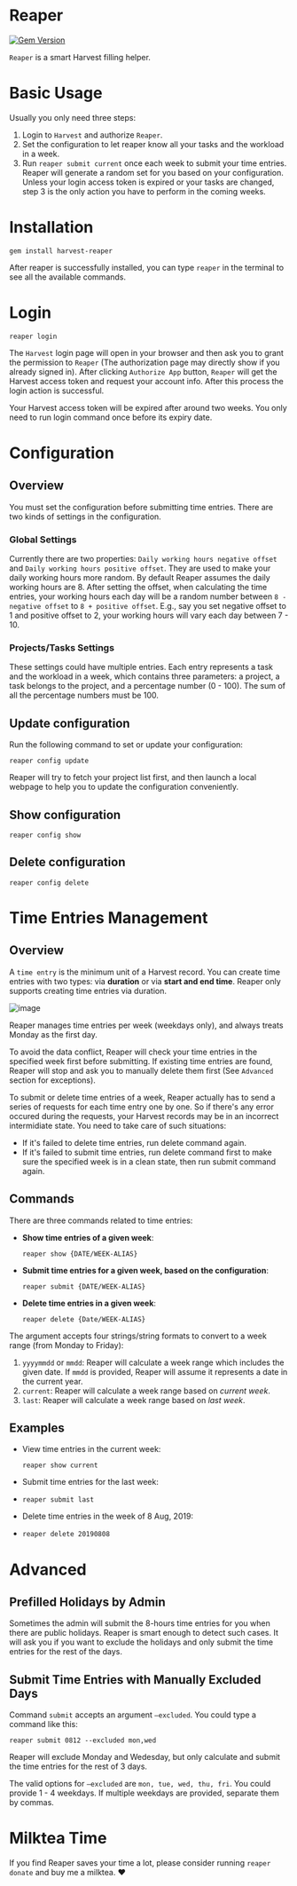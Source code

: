 # Reaper

[![Gem Version](https://badge.fury.io/rb/harvest-reaper.svg)](https://badge.fury.io/rb/harvest-reaper)

`Reaper` is a smart Harvest filling helper. 

# Basic Usage

Usually you only need three steps:

1. Login to `Harvest` and authorize `Reaper`.
2. Set the configuration to let reaper know all your tasks and the workload in a week.
3. Run `reaper submit current` once each week to submit your time entries. Reaper will generate a random set for you based on your configuration. Unless your login access token is expired or your tasks are changed, step 3 is the only action you have to perform in the coming weeks.

# Installation

```shell
gem install harvest-reaper
```

After reaper is successfully installed, you can type `reaper` in the terminal to see all the available commands.

# Login

```shell
reaper login
```

The `Harvest` login page will open in your browser and then ask you to grant the permission to `Reaper` (The authorization page may directly show if you already signed in). After clicking `Authorize App` button, `Reaper` will get the Harvest access token and request your account info. After this process the login action is successful.

Your Harvest access token will be expired after around two weeks. You only need to run login command once before its expiry date.

# Configuration

## Overview

You must set the configuration before submitting time entries. There are two kinds of settings in the configuration.

### Global Settings

Currently there are two properties: `Daily working hours negative offset` and `Daily working hours positive offset`. They are used to make your daily working hours more random. By default Reaper assumes the daily working hours are 8. After setting the offset, when calculating the time entries, your working hours each day will be a random number between `8 - negative offset` to `8 + positive offset`. E.g., say you set negative offset to 1 and positive offset to 2, your working hours will vary each day between 7 - 10.

### Projects/Tasks Settings

These settings could have multiple entries. Each entry represents a task and the workload in a week, which contains three parameters: a project, a task belongs to the project, and a percentage number (0 - 100). The sum of all the percentage numbers must be 100.

## Update configuration

Run the following command to set or update your configuration:

```shell
reaper config update
```

Reaper will try to fetch your project list first, and then launch a local webpage to help you to update the configuration conveniently.

## Show configuration

```shell
reaper config show
```

## Delete configuration

```shell
reaper config delete
```

# Time Entries Management

## Overview

A `time entry` is the minimum unit of a Harvest record. You can create time entries with two types: via **duration** or via **start and end time**. Reaper only supports creating time entries via duration.

![image](https://user-images.githubusercontent.com/669206/62857084-43c7ff00-bd29-11e9-8463-304a1050521e.png)

Reaper manages time entries per week (weekdays only), and always treats Monday as the first day. 

To avoid the data conflict, Reaper will check your time entries in the specified week first before submitting. If existing time entries are found, Reaper will stop and ask you to manually delete them first (See `Advanced` section for exceptions).

To submit or delete time entries of a week, Reaper actually has to send a series of requests for each time entry one by one. So if there's any error occured during the requests, your Harvest records may be in an incorrect intermidiate state. You need to take care of such situations:

- If it's failed to delete time entries, run delete command again.
- If it's failed to submit time entries, run delete command first to make sure the specified week is in a clean state, then run submit command again.

## Commands

There are three commands related to time entries:

- **Show time entries of a given week**: 

  ```shell
  reaper show {DATE/WEEK-ALIAS}
  ```

- **Submit time entries for a given week, based on the configuration**:

  ```shell
  reaper submit {DATE/WEEK-ALIAS}
  ```

- **Delete time entries in a given week**:

  ```shell
  reaper delete {Date/WEEK-ALIAS}
  ```

The argument accepts four strings/string formats to convert to a week range (from Monday to Friday):

1. `yyyymmdd` or `mmdd`: Reaper will calculate a week range which includes the given date. If `mmdd` is provided, Reaper will assume it represents a date in the current year.
2. `current`: Reaper will calculate a week range based on *current week*.
3. `last`: Reaper will calculate a week range based on *last week*.

## Examples

- View time entries in the current week:

  ```shell
  reaper show current
  ```

- Submit time entries for the last week:

- ```shell
  reaper submit last
  ```

- Delete time entries in the week of 8 Aug, 2019:

- ```shell
  reaper delete 20190808
  ```

  

# Advanced

## Prefilled Holidays by Admin

Sometimes the admin will submit the 8-hours time entries for you when there are public holidays. Reaper is smart enough to detect such cases. It will ask you if you want to exclude the holidays and only submit the time entries for the rest of the days.

## Submit Time Entries with Manually Excluded Days

Command `submit` accepts an argument `—excluded`. You could type a command like this:

```shell
reaper submit 0812 --excluded mon,wed
```

Reaper will exclude Monday and Wedesday, but only calculate and submit the time entries for the rest of 3 days.

The valid options for `—excluded` are `mon, tue, wed, thu, fri`. You could provide 1 - 4 weekdays. If multiple weekdays are provided, separate them by commas.

# Milktea Time

If you find Reaper saves your time a lot, please consider running `reaper donate` and buy me a milktea. ❤️
